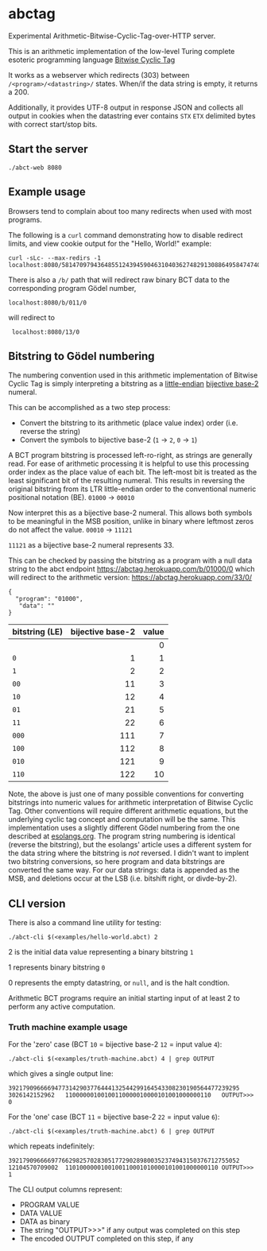 # abctag
Experimental Arithmetic-Bitwise-Cyclic-Tag-over-HTTP server.

This is an arithmetic implementation of the low-level Turing complete esoteric programming language [Bitwise Cyclic Tag](https://esolangs.org/wiki/Bitwise_Cyclic_Tag)

It works as a webserver which redirects (303) between `/<program>/<datastring>/` states. When/if the data string is empty, it returns a 200.

Additionally, it provides UTF-8 output in response JSON and collects all output in cookies when the datastring ever contains `STX` `ETX` delimited bytes with correct start/stop bits.

## Start the server

    ./abct-web 8080

## Example usage

Browsers tend to complain about too many redirects when used with most programs.

The following is a `curl` command demonstrating how to disable redirect limits, and view cookie output for the "Hello, World!" example:

    curl -sLc- --max-redirs -1 localhost:8080/5814709794364855124394590463104036274829130886495847474077938692059840777884347510099960415045708498000107405098735286987994946170377558/2

There is also a `/b/` path that will redirect raw binary BCT data to the corresponding program Gödel number, 

    localhost:8080/b/011/0

will redirect to

     localhost:8080/13/0

## Bitstring to Gödel numbering

The numbering convention used in this arithmetic implementation of Bitwise Cyclic Tag is simply interpreting a bitstring as a [little-endian](https://en.wikipedia.org/wiki/Endianness) [bijective base-2](https://en.wikipedia.org/wiki/Bijective_numeration) numeral.

This can be accomplished as a two step process:

* Convert the bitstring to its arithmetic (place value index) order (i.e. reverse the string)
* Convert the symbols to bijective base-2 (`1` → `2`, `0` → `1`)

A BCT program bitstring is processed left-ro-right, as strings are generally read. For ease of arithmetic processing it is helpful to use this processing order index as the place value of each bit.
The left-most bit is treated as the least significant bit of the resulting numeral. This results in reversing the original bitstring from its LTR little-endian order to the conventional numeric positional notation (BE).
`01000` → `00010`

Now interpret this as a bijective base-2 numeral. This allows both symbols to be meaningful in the MSB position, unlike in binary where leftmost zeros do not affect the value.
`00010` → `11121`

`11121` as a bijective base-2 numeral represents 33.

This can be checked by passing the bitstring as a program with a null data string to the abct endpoint
https://abctag.herokuapp.com/b/01000/0 which will redirect to the arithmetic version: https://abctag.herokuapp.com/33/0/

```
{
  "program": "01000",
   "data": ""
}
```

| bitstring (LE) | bijective base-2 | value |
|:---------------|-----------------:|------:|
|           |                  | 0 |
| `0`       |  1               | 1 |
| `1`       |  2               | 2 |
| `00`      | 11               | 3 |
| `10`      | 12               | 4 |
| `01`      | 21               | 5 |
| `11`      | 22               | 6 |
| `000`     | 111              | 7 |
| `100`     | 112              | 8 |
| `010`     | 121              | 9 |
| `110`     | 122              | 10|


Note, the above is just one of many possible conventions for converting bitstrings into numeric values for arithmetic interpretation of Bitwise Cyclic Tag.
Other conventions will require different arithmetic equations, but the underlying cyclic tag concept and computation will be the same. This implementation uses a slightly different Gödel numbering from the one described at [esolangs.org](https://esolangs.org/wiki/Bitwise_Cyclic_Tag#Arithmetic_interpretation_of_BCT).
The program string numbering is identical (reverse the bitstring), but the esolangs' article uses a different system for the data string where the bitstring is *not* reversed. I didn't want to implent two bitstring conversions, so here program and data bitstrings are converted the same way.
For our data strings: data is appended as the MSB, and deletions occur at the LSB (i.e. bitshift right, or divde-by-2).

## CLI version

There is also a command line utility for testing:

    ./abct-cli $(<examples/hello-world.abct) 2
    
2 is the initial data value representing a binary bitstring `1`

1 represents binary bitstring `0`

0 represents the empty datastring, or `null`, and is the halt condtion.

Arithmetic BCT programs require an initial starting input of at least 2 to perform any active computation.

### Truth machine example usage

For the 'zero' case (BCT `10` = bijective base-2 `12` = input value `4`):

    ./abct-cli $(<examples/truth-machine.abct) 4 | grep OUTPUT

which gives a single output line:

    39217909666694773142903776444132544299164543308230190564477239295	3026142152962	11000000100100110000010000101001000000110	OUTPUT>>>	0

For the 'one' case (BCT `11` = bijective base-2 `22` = input value `6`):

    ./abct-cli $(<examples/truth-machine.abct) 6 | grep OUTPUT
 
 which repeats indefinitely:
 
    39217909666697766298257028305177290289800352374943150376712755052	12104570709002	1101000000100100110001010000101001000000110	OUTPUT>>>	1
 
 The CLI output columns represent:
 * PROGRAM VALUE
 * DATA VALUE
 * DATA as binary
 * The string "OUTPUT>>>" if any output was completed on this step
 * The encoded OUTPUT completed on this step, if any

